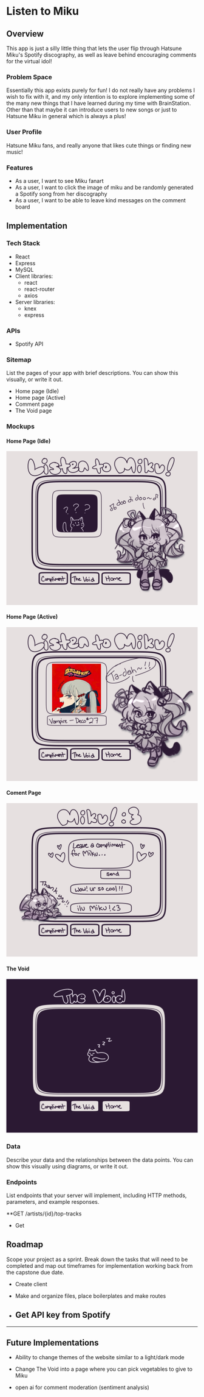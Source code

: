 # Listen to Miku

## Overview

This app is just a silly little thing that lets the user flip through Hatsune Miku's Spotify discography, as well as leave behind encouraging comments for the virtual idol!

### Problem Space

Essentially this app exists purely for fun! I do not really have any problems I wish to fix with it, and my only intention is to explore implementing some of the many new things that I have learned during my time with BrainStation. Other than that maybe it can introduce users to new songs or just to Hatsune Miku in general which is always a plus!

### User Profile

Hatsune Miku fans, and really anyone that likes cute things or finding new music!

### Features

- As a user, I want to see Miku fanart
- As a user, I want to click the image of miku and be randomly generated a Spotify song from her discography
- As a user, I want to be able to leave kind messages on the comment board

## Implementation

### Tech Stack

- React
- Express
- MySQL
- Client libraries:
    - react
    - react-router
    - axios
- Server libraries:
    - knex
    - express

### APIs

- Spotify API

### Sitemap

List the pages of your app with brief descriptions. You can show this visually, or write it out.

- Home page (Idle)
- Home page (Active)
- Comment page
- The Void page

### Mockups

#### Home Page (Idle)
![](./src/assets/mockups/idle-home-page.png)

#### Home Page (Active)
![](./src/assets/mockups/active-home-page.png)

#### Coment Page
![](./src/assets/mockups/compliment-page.png)

#### The Void
![](./src/assets/mockups/the-void.png)


### Data

Describe your data and the relationships between the data points. You can show this visually using diagrams, or write it out. 

### Endpoints

List endpoints that your server will implement, including HTTP methods, parameters, and example responses.

**GET /artists/{id}/top-tracks

- Get

## Roadmap

Scope your project as a sprint. Break down the tasks that will need to be completed and map out timeframes for implementation working back from the capstone due date. 

- Create client
 - Make and organize files, place boilerplates and make routes

- Get API key from Spotify
    - 

---

## Future Implementations
- Ability to change themes of the website similar to a light/dark mode
- Change The Void into a page where you can pick vegetables to give to Miku

- open ai for comment moderation (sentiment analysis)

